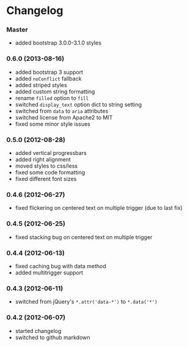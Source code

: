 # Changelog

### Master

* added bootstrap 3.0.0-3.1.0 styles

### 0.6.0 (2013-08-16)

* added bootstrap 3 support
* added `noConflict` fallback
* added striped styles
* added custom string formatting
* rename `filled` option to `fill`
* switched `display_text` option dict to string setting
* switched from `data` to `aria` attributes
* switched license from Apache2 to MIT
* fixed some minor style issues

### 0.5.0 (2012-08-28)

* added vertical progressbars
* added right alignment
* moved styles to css/less
* fixed some code formatting
* fixed different font sizes

### 0.4.6 (2012-06-27)

* fixed flickering on centered text on multiple trigger (due to last fix)

### 0.4.5 (2012-06-25)

* fixed stacking bug on centered text on multiple trigger

### 0.4.4 (2012-06-13)

* fixed caching bug with data method
* added multitrigger support

### 0.4.3 (2012-06-11)

* switched from jQuery's `*.attr('data-*')` to `*.data('*')`

### 0.4.2 (2012-06-07)

* started changelog
* switched to github markdown

